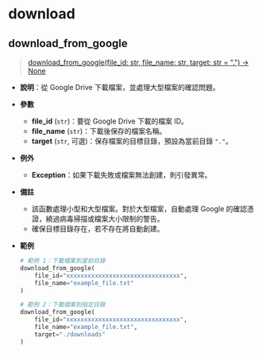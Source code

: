 # download

## download_from_google

> [download_from_google(file_id: str, file_name: str, target: str = ".") -> None](https://github.com/DocsaidLab/Capybara/blob/c83d96363a3de3686a98dd7b558a168f08b9bc97/capybara/utils/utils.py#L70)

- **說明**：從 Google Drive 下載檔案，並處理大型檔案的確認問題。

- **參數**

  - **file_id** (`str`)：要從 Google Drive 下載的檔案 ID。
  - **file_name** (`str`)：下載後保存的檔案名稱。
  - **target** (`str`, 可選)：保存檔案的目標目錄，預設為當前目錄 `"."`。

- **例外**

  - **Exception**：如果下載失敗或檔案無法創建，則引發異常。

- **備註**

  - 該函數處理小型和大型檔案。對於大型檔案，自動處理 Google 的確認憑證，繞過病毒掃描或檔案大小限制的警告。
  - 確保目標目錄存在，若不存在將自動創建。

- **範例**

  ```python
  # 範例 1：下載檔案到當前目錄
  download_from_google(
      file_id="xxxxxxxxxxxxxxxxxxxxxxxxxxxxxxxx",
      file_name="example_file.txt"
  )

  # 範例 2：下載檔案到指定目錄
  download_from_google(
      file_id="xxxxxxxxxxxxxxxxxxxxxxxxxxxxxxxx",
      file_name="example_file.txt",
      target="./downloads"
  )
  ```
